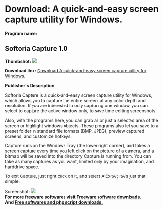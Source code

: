 # Download: A quick-and-easy screen capture utility for Windows.

**Program name:**

## Softoria Capture 1.0

  
**Thumbshot:** ![](http://www.freewarefiles.com/screenshot/softoriacapture_md.gif)   
  
**Download link:** [Download A quick-and-easy screen capture utility for Windows.](http://freesoftwares.boysofts.com/Softoria-Capture_program_24096.html)  
  


**Publisher's Description**  
  


Softoria Capture is a quick-and-easy screen capture utility for Windows, which allows you to capture the entire screen, at any color depth and resolution. If you are interested in only capturing one window, you can select to capture the active window only, to save time editing screenshots. 

Also, with the programs here, you can grab all or just a selected area of the screen or highlight windows objects. These programs also let you save to a preset folder in standard file formats (BMP, JPEG), preview captured screens, and customize hotkeys.

Capture runs on the Windows Tray (the lower right corner), and takes a screen capture every time you left click on the picture of a camera, and a bitmap will be saved into the directory Capture is running from. You can take as many captures as you want, limited only by your imagination, and harddrive space. 

To exit Capture, just right click on it, and select A'ExitA'; itA's just that simple.

  
  
Screenshot: ![](http://www.freewarefiles.com/screenshot/softoriacapture.gif)   
**For more freeware softwares visit [Freeware software downloads.](http://freesoftwares.boysofts.com/)**   
**And [Free softwares and php script downloads.](http://www.boysofts.com/)**
